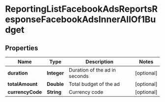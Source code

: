 

# ReportingListFacebookAdsReportsResponseFacebookAdsInnerAllOf1Budget


## Properties

| Name | Type | Description | Notes |
|------------ | ------------- | ------------- | -------------|
|**duration** | **Integer** | Duration of the ad in seconds |  [optional] |
|**totalAmount** | **Double** | Total budget of the ad |  [optional] |
|**currencyCode** | **String** | Currency code |  [optional] |



